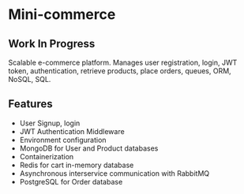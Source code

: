 # Mini-commerce

## Work In Progress
Scalable e-commerce platform. Manages user registration, login, JWT token, authentication, retrieve products, place orders, queues, ORM, NoSQL, SQL.

## Features
- User Signup, login
- JWT Authentication Middleware
- Environment configuration
- MongoDB for User and Product databases
- Containerization
- Redis for cart in-memory database
- Asynchronous interservice communication with RabbitMQ
- PostgreSQL for Order database

